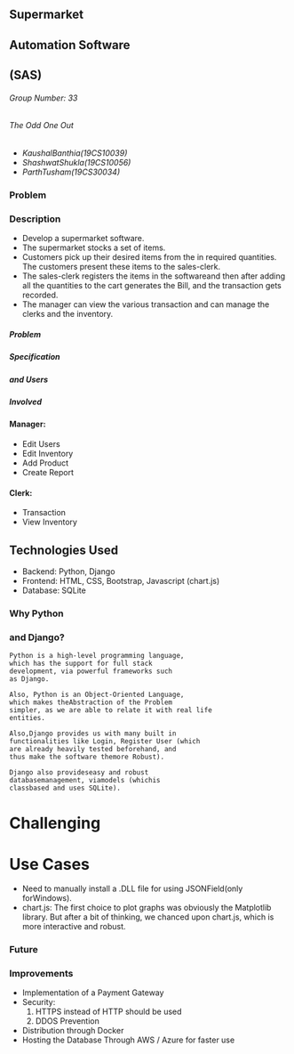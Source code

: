 ## Supermarket

## Automation Software

## (SAS)

###### Group Number: 33

###### The Odd One Out

- _KaushalBanthia(19CS10039)_
- _ShashwatShukla(19CS10056)_
- _ParthTusham(19CS30034)_


### Problem

### Description

- Develop a supermarket software.
- The supermarket stocks a set of items.
- Customers pick up their desired items from the in
    required quantities. The customers present these
    items to the sales-clerk.
- The sales-clerk registers the items in the
    softwareand then after adding all the quantities
    to the cart generates the Bill, and the transaction
    gets recorded.
- The manager can view the various transaction
    and can manage the clerks and the inventory.


##### Problem

##### Specification

##### and Users

##### Involved

#### Manager:

- Edit Users
- Edit Inventory
- Add Product
- Create Report

#### Clerk:

- Transaction
- View Inventory


## Technologies Used

- Backend: Python, Django
- Frontend: HTML, CSS, Bootstrap, Javascript
    (chart.js)
- Database: SQLite


### Why Python

### and Django?

```
Python is a high-level programming language,
which has the support for full stack
development, via powerful frameworks such
as Django.
```
```
Also, Python is an Object-Oriented Language,
which makes theAbstraction of the Problem
simpler, as we are able to relate it with real life
entities.
```
```
Also,Django provides us with many built in
functionalities like Login, Register User (which
are already heavily tested beforehand, and
thus make the software themore Robust).
```
```
Django also provideseasy and robust
databasemanagement, viamodels (whichis
classbased and uses SQLite).
```

# Challenging

# Use Cases

- Need to manually install a .DLL file
    for using JSONField(only
    forWindows).
- chart.js: The first choice to plot
    graphs was obviously the Matplotlib
    library. But after a bit of thinking,
    we chanced upon chart.js, which is
    more interactive and robust.


### Future

### Improvements

- Implementation of a Payment
    Gateway
- Security:
    1. HTTPS instead of HTTP should be used
    2. DDOS Prevention
- Distribution through Docker
- Hosting the Database Through
    AWS / Azure for faster use









